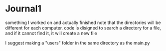 # Journal1
something I worked on and actually finished
note that the directories will be different for each computer. code is disigned to search a directory for a file, 
and if it cannot find it, it will create a new file

I suggest making a "users" folder in the same directory as the main.py
